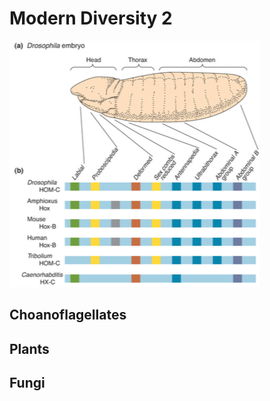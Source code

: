 # Modern Diversity 2

![alt text](lecture_data/homeobox.png "Pax6") 


##  Choanoflagellates

## Plants

## Fungi 
















